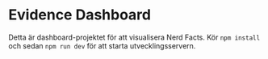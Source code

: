 # Evidence Dashboard

Detta är dashboard-projektet för att visualisera Nerd Facts. 
Kör `npm install` och sedan `npm run dev` för att starta utvecklingsservern.
